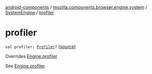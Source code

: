 [android-components](../../index.md) / [mozilla.components.browser.engine.system](../index.md) / [SystemEngine](index.md) / [profiler](./profiler.md)

# profiler

`val profiler: `[`Profiler`](../../mozilla.components.concept.engine.profiler/-profiler/index.md)`?` [(source)](https://github.com/mozilla-mobile/android-components/blob/master/components/browser/engine-system/src/main/java/mozilla/components/browser/engine/system/SystemEngine.kt#L68)

Overrides [Engine.profiler](../../mozilla.components.concept.engine/-engine/profiler.md)

See [Engine.profiler](../../mozilla.components.concept.engine/-engine/profiler.md).

